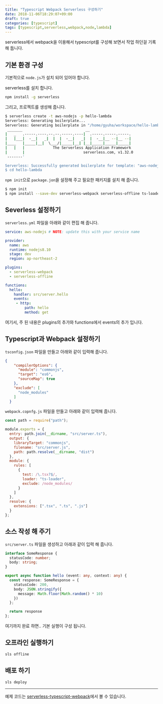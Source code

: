 ```yaml
---
title: "Typescript Webpack Serverless 구성하기"
date: 2018-11-06T18:29:07+09:00
draft: true
categories: [typescript]
tags: [typescript,serverless,webpack,node,lambda]
---
```



serverless에서 webpack을 이용해서 typescript를 구성해 보면서 작업 하던걸 기록 해 둡니다.
<!--more-->


## 기본 환경 구성

기본적으로 `node.js`가 설치 되어 있어야 합니다.

serverless를 설치 합니다.

```bash
npm install -g serverless
```



그리고, 프로젝트를 생성해 줍니다.

```bash
$ serverless create -t aws-nodejs -p hello-lambda
Serverless: Generating boilerplate...
Serverless: Generating boilerplate in "/home/gyuha/workspace/hello-lambda"
 _______                             __
|   _   .-----.----.--.--.-----.----|  .-----.-----.-----.
|   |___|  -__|   _|  |  |  -__|   _|  |  -__|__ --|__ --|
|____   |_____|__|  \___/|_____|__| |__|_____|_____|_____|
|   |   |             The Serverless Application Framework
|       |                           serverless.com, v1.32.0
 -------'

Serverless: Successfully generated boilerplate for template: "aws-nodejs"
$ cd hello-lambda
```



`npm init`으로 `package.jon`을 설정해 주고 필요한 패키지를 설치 해 줍니다.

```bash
$ npm init
$ npm install --save-dev serverless-webpack serverless-offline ts-loader typescript webpack
```







## Severless 설정하기

`serverless.yml` 파일을 아래와 같이 편집 해 줍니다.

```yaml
service: aws-nodejs # NOTE: update this with your service name

provider:
  name: aws
  runtime: nodejs8.10
  stage: dev
  region: ap-northeast-2

plugins:
  - serverless-webpack
  - serverless-offline

functions:
  hello:
    handler: src/server.hello
    events:
     - http:
         path: hello
         method: get

```

여기서, 주 된 내용은 plugins의 추가와 functions에서 events의 추가 입니다.





## Typescript과 Webpack 설정하기

`tsconfig.json` 파일을 만들고 아래와 같이 입력해 줍니다.

```json
{
    "compilerOptions": {
      "module": "commonjs",
      "target": "es6",
      "sourceMap": true
    },
    "exclude": [
      "node_modules"
    ]
  }
```





`webpack.copnfg.js` 파일을 만들고 아래와 같이 입력해 줍니다.

```javascript
const path = require("path");

module.exports = {
  entry: path.join(__dirname, "src/server.ts"),
  output: {
    libraryTarget: "commonjs",
    filename: "src/server.js",
    path: path.resolve(__dirname, "dist")
  },
  module: {
    rules: [
      {
        test: /\.tsx?$/,
        loader: "ts-loader",
        exclude: /node_modules/
      }
    ]
  },
  resolve: {
    extensions: [".tsx", ".ts", ".js"]
  }
};

```


## 소스 작성 해 주기

`src/server.ts` 파일을 생성하고 아래과 같이 입력 해 줍니다.

```typescript
interface SomeResponse {
  statusCode: number;
  body: string;
}

export async function hello (event: any, context: any) {
  const response: SomeResponse = {
    statusCode: 200,
    body: JSON.stringify({
      message: Math.floor(Math.random() * 10)
    })
  };

  return response
};
```

여기까지 완료 하면.. 기본 실행이 구성 됩니다.





## 오프라인 실행하기

```bash
sls offline
```



## 배포 하기

```bash
sls deploy
```

----


예제 코드는 [serverless-typescript-webpack](https://github.com/gyuha/serverless-typescript-webpack)에서 볼 수 있습니다.

